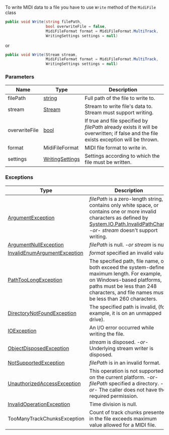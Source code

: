 To write MIDI data to a file you have to use `Write` method of the `MidiFile` class

```csharp
public void Write(string filePath,
                  bool overwriteFile = false,
                  MidiFileFormat format = MidiFileFormat.MultiTrack,
                  WritingSettings settings = null)
```

or

```csharp
public void Write(Stream stream,
                  MidiFileFormat format = MidiFileFormat.MultiTrack,
                  WritingSettings settings = null)
```

### Parameters

Name | Type | Description
---- | ---- | -----------
filePath | [string](https://msdn.microsoft.com/library/system.string(v=vs.110).aspx) | Full path of the file to write to.
stream | [Stream]((https://msdn.microsoft.com/library/system.io.stream(v=vs.110).aspx)) | Stream to write file's data to. Stream must support writing.
overwriteFile | [bool](https://msdn.microsoft.com/library/system.boolean.aspx) | If true and file specified by *filePath* already exists it will be overwritten; if false and the file exists exception will be thrown.
format | MidiFileFormat | MIDI file format to write in.
settings | [WritingSettings](Writing-settings.md) | Settings according to which the file must be written.

### Exceptions

Type | Description
---- | -----------
[ArgumentException](https://msdn.microsoft.com/library/system.argumentexception(v=vs.110).aspx) | *filePath* is a zero-length string, contains only white space, or contains one or more invalid characters as defined by [System.IO.Path.InvalidPathChars](https://msdn.microsoft.com/library/system.io.path.invalidpathchars(v=vs.110).aspx). *-or-* *stream* doesn't support writing.
[ArgumentNullException](https://msdn.microsoft.com/library/system.argumentnullexception(v=vs.110).aspx) | *filePath* is null. *-or* *stream* is null.
[InvalidEnumArgumentException](https://msdn.microsoft.com/library/system.componentmodel.invalidenumargumentexception(v=vs.110).aspx) | *format* specified an invalid value.
[PathTooLongException](https://msdn.microsoft.com/library/system.io.pathtoolongexception(v=vs.110).aspx) | The specified path, file name, or both exceed the system-defined maximum length. For example, on Windows-based platforms, paths must be less than 248 characters, and file names must be less than 260 characters.
[DirectoryNotFoundException](https://msdn.microsoft.com/library/system.io.directorynotfoundexception(v=vs.110).aspx) | The specified path is invalid, (for example, it is on an unmapped drive).
[IOException](https://msdn.microsoft.com/library/system.io.ioexception(v=vs.110).aspx) | An I/O error occurred while writing the file.
[ObjectDisposedException](https://msdn.microsoft.com/library/system.objectdisposedexception(v=vs.110).aspx) | *stream* is disposed. *-or-* Underlying stream writer is disposed.
[NotSupportedException](https://msdn.microsoft.com/library/system.notsupportedexception(v=vs.110).aspx) | *filePath* is in an invalid format.
[UnauthorizedAccessException](https://msdn.microsoft.com/library/system.unauthorizedaccessexception(v=vs.110).aspx) | This operation is not supported on the current platform. *-or-* *filePath* specified a directory. *-or-* The caller does not have the required permission.
[InvalidOperationException](https://msdn.microsoft.com/library/system.invalidoperationexception(v=vs.110).aspx) | Time division is null.
TooManyTrackChunksException | Count of track chunks presented in the file exceeds maximum value allowed for a MIDI file.
